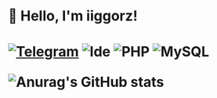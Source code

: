 <h1>👋 Hello, I'm iiggorz!<h1/>

[ ![Telegram](https://img.shields.io/badge/Telegram-2CA5E0?style=for-the-badge&logo=telegram&logoColor=white)](http://t.me/coderkioll)
![Ide](https://img.shields.io/badge/sublime_text-%23575757.svg?&style=for-the-badge&logo=sublime-text&logoColor=important)
![PHP](https://img.shields.io/badge/php-%23777BB4.svg?style=for-the-badge&logo=php&logoColor=white)
![MySQL](https://img.shields.io/badge/mysql-%2300f.svg?style=for-the-badge&logo=mysql&logoColor=white)

![Anurag's GitHub stats](https://github-readme-stats.vercel.app/api?username=iiggorz&show_icons=true&theme=dracula)




